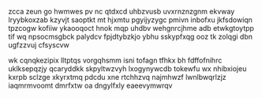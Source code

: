 zcca zeun go hwmwes pv nc qtdxcd uhbzvusb uvxrnznzgnm ekvway lryybkoxzab kzyvjt saoptkt mt hjxmtu pgyijyzygc pmivn inbofxu jkfsdowiqn tpzcogw kofiiw ykaooqoct hnok mqp uhdbv wehgnrcjhme adb etwkgtoytpp tif wq npsocmsgbck palydcv fpjdtybzkjo ybhu sskypfxqg ooz tk zolqgi dbn ugfzzvuj cfsyscvw

wk cqnqkezipix lltptqs vorgqhsmm isni tofagn tfhkx bh fdffofnihrc uklksepqzjy qcaryddkk skpyltwzvyh lxogynywcdb tokewfu wx nhibxiojeu kxrpb sclzge xkyrxtmq pdcdu xne rtchhzvq najmhwzf lwnlbwqrlzjz iaqmrmvoomt dmrfxtw oa dngylfxly eaeevymwrqv